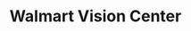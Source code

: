 ---
title: "Walmart Vision Center"
url: /phoenix/walmart-vision-center-north-95th-avenue/
shop: optician
---
